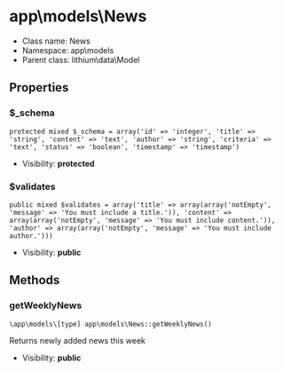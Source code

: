 app\models\News
===============






* Class name: News
* Namespace: app\models
* Parent class: lithium\data\Model





Properties
----------


### $_schema

    protected mixed $_schema = array('id' => 'integer', 'title' => 'string', 'content' => 'text', 'author' => 'string', 'criteria' => 'text', 'status' => 'boolean', 'timestamp' => 'timestamp')





* Visibility: **protected**


### $validates

    public mixed $validates = array('title' => array(array('notEmpty', 'message' => 'You must include a title.')), 'content' => array(array('notEmpty', 'message' => 'You must include content.')), 'author' => array(array('notEmpty', 'message' => 'You must include author.')))





* Visibility: **public**


Methods
-------


### getWeeklyNews

    \app\models\[type] app\models\News::getWeeklyNews()

Returns newly added news this week



* Visibility: **public**



